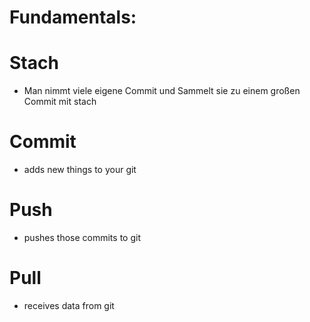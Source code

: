 # Fundamentals: 

# **Stach**

- Man nimmt viele eigene Commit und Sammelt sie zu einem großen Commit mit stach

# Commit
- adds new things to your git 

# Push 
- pushes those commits to git 

# Pull
- receives data from git 

